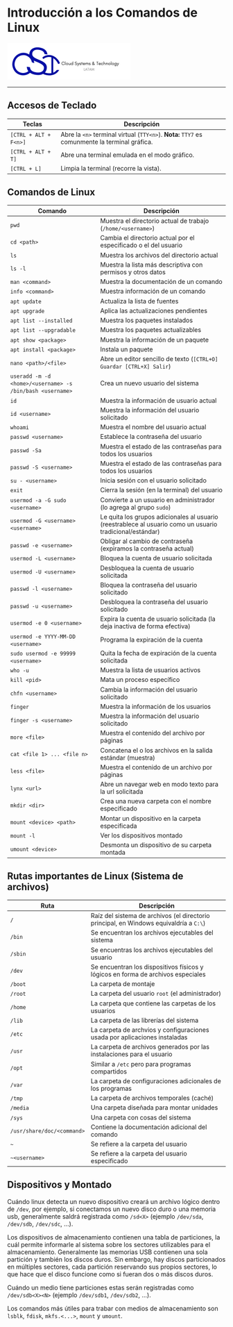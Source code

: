 # Introducción a los Comandos de Linux

[![CST Logo](./figures/logo.png)](https://cloud-systems-technology.com.mx)

---

## Accesos de Teclado

Teclas | Descripción
--- | ---
`[CTRL + ALT + F<n>]` | Abre la `<n>` terminal virtual (`TTY<n>`). **Nota:** `TTY7` es comunmente la terminal gráfica.
`[CTRL + ALT + T]` | Abre una terminal emulada en el modo gráfico.
`[CTRL + L]` | Limpia la terminal (recorre la vista).

## Comandos de Linux

Comando | Descripción
--- | ---
`pwd` | Muestra el directorio actual de trabajo (`/home/<username>`)
`cd <path>` | Cambia el directorio actual por el especificado o el del usuario
`ls` | Muestra los archivos del directorio actual
`ls -l` | Muestra la lista más descriptiva con permisos y otros datos
`man <command>` | Muestra la documentación de un comando
`info <command>` | Muestra información de un comando
`apt update` | Actualiza la lista de fuentes
`apt upgrade` | Aplica las actualizaciones pendientes
`apt list --installed` | Muestra los paquetes instalados
`apt list --upgradable` | Muestra los paquetes actualizables
`apt show <package>` | Muestra la información de un paquete
`apt install <package>` | Instala un paquete
`nano <path>/<file>` | Abre un editor sencillo de texto (`[CTRL+O] Guardar [CTRL+X] Salir`)
`useradd -m -d <home>/<username> -s /bin/bash <username>` | Crea un nuevo usuario del sistema
`id` | Muestra la información de usuario actual
`id <username>` | Muestra la información del usuario solicitado
`whoami` | Muestra el nombre del usuario actual
`passwd <username>` | Establece la contraseña del usuario
`passwd -Sa` | Muestra el estado de las contraseñas para todos los usuarios
`passwd -S <username>` | Muestra el estado de las contraseñas para todos los usuarios
`su - <username>` | Inicia sesión con el usuario solicitado
`exit` | Cierra la sesión (en la terminal) del usuario
`usermod -a -G sudo <username>` | Convierte a un usuario en administrador (lo agrega al grupo `sudo`)
`usermod -G <username> <username>` | Le quita los grupos adicionales al usuario (reestrablece al usuario como un usuario tradicional/estándar)
`passwd -e <username>` | Obligar al cambio de contraseña (expiramos la contraseña actual)
`usermod -L <username>` | Bloquea la cuenta de usuario solicitada
`usermod -U <username>` | Desbloquea la cuenta de usuario solicitada
`passwd -l <username>` | Bloquea la contraseña del usuario solicitado
`passwd -u <username>` | Desbloquea la contraseña del usuario solicitado
`usermod -e 0 <username>` | Expira la cuenta de usuario solicitada (la deja inactiva de forma efectiva)
`usermod -e YYYY-MM-DD <username>` | Programa la expiración de la cuenta
`sudo usermod -e 99999 <username>` | Quita la fecha de expiración de la cuenta solicitada
`who -u` | Muestra la lista de usuarios activos
`kill <pid>` | Mata un proceso específico
`chfn <username>` | Cambia la información del usuario solicitado
`finger` | Muestra la información de los usuarios
`finger -s <username>` | Muestra la información del usuario solicitado
`more <file>` | Muestra el contenido del archivo por páginas
`cat <file 1> ... <file n>` | Concatena el o los archivos en la salida estándar (muestra)
`less <file>` | Muestra el contenido de un archivo por páginas
`lynx <url>` | Abre un navegar web en modo texto para la url solicitada
`mkdir <dir>` | Crea una nueva carpeta con el nombre especificado
`mount <device> <path>` | Montar un dispositivo en la carpeta especificada
`mount -l` | Ver los dispositivos montado
`umount <device>` | Desmonta un dispositivo de su carpeta montada


## Rutas importantes de Linux (Sistema de archivos)

Ruta | Descripción
--- | ---
`/` | Raíz del sistema de archivos (el directorio principal, en Windows equivaldría a `C:\`)
`/bin` | Se encuentran los archivos ejecutables del sistema
`/sbin` | Se encuentras los archivos ejecutables del usuario
`/dev` | Se encuentran los dispositivos físicos y lógicos en forma de archivos especiales
`/boot` | La carpeta de montaje
`/root` | La carpeta del usuario `root` (el administrador)
`/home` | La carpeta que contiene las carpetas de los usuarios
`/lib` | La carpeta de las librerías del sistema
`/etc` | La carpeta de archvios y configuraciones usada por aplicaciones instaladas
`/usr` | La carpeta de archivos generados por las instalaciones para el usuario
`/opt` | Similar a `/etc` pero para programas compartidos
`/var` | La carpeta de configuraciones adicionales de los programas
`/tmp` | La carpeta de archivos temporales (caché)
`/media` | Una carpeta diseñada para montar unidades
`/sys` | Una carpeta con cosas del sistema
`/usr/share/doc/<command>` | Contiene la documentación adicional del comando
`~` | Se refiere a la carpeta del usuario
`~<username>` | Se refiere a la carpeta del usuario especificado

## Dispositivos y Montado

Cuándo linux detecta un nuevo dispositivo creará un archivo lógico dentro de `/dev`, por ejemplo, si conectamos un nuevo disco duro o una memoria usb, generalmente saldrá registrada como `/sd<X>` (ejemplo `/dev/sda`, `/dev/sdb`, `/dev/sdc`, ...).

Los dispositivos de almacenamiento contienen una tabla de particiones, la cuál permite informarle al sistema sobre los sectores utilizables para el almacenamiento. Generalmente las memorias USB contienen una sola partición y también los discos duros. Sin embargo, hay discos particionados en múltiples sectores, cada partición reservando sus propios sectores, lo que hace que el disco funcione como si fueran dos o más discos duros.

Cuándo un medio tiene particiones estas serán registradas como `/dev/sdb<X><N>` (ejemplo `/dev/sdb1`, `/dev/sdb2`, ...).

Los comandos más útiles para trabar con medios de almacenamiento son `lsblk`, `fdisk`, `mkfs.<...>`, `mount` y `umount`.